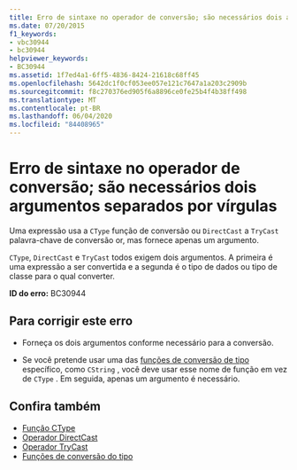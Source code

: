 ```yaml
---
title: Erro de sintaxe no operador de conversão; são necessários dois argumentos separados por vírgulas
ms.date: 07/20/2015
f1_keywords:
- vbc30944
- bc30944
helpviewer_keywords:
- BC30944
ms.assetid: 1f7ed4a1-6ff5-4836-8424-21618c68ff45
ms.openlocfilehash: 5642dc1f0cf053ee057e121c7647a1a203c2909b
ms.sourcegitcommit: f8c270376ed905f6a8896ce0fe25b4f4b38ff498
ms.translationtype: MT
ms.contentlocale: pt-BR
ms.lasthandoff: 06/04/2020
ms.locfileid: "84408965"
---
```

# <a name="syntax-error-in-cast-operator-two-arguments-separated-by-comma-are-required"></a>Erro de sintaxe no operador de conversão; são necessários dois argumentos separados por vírgulas
Uma expressão usa a `CType` função de conversão ou `DirectCast` a `TryCast` palavra-chave de conversão or, mas fornece apenas um argumento.  
  
 `CType`, `DirectCast` e `TryCast` todos exigem dois argumentos. A primeira é uma expressão a ser convertida e a segunda é o tipo de dados ou tipo de classe para o qual converter.  
  
 **ID do erro:** BC30944  
  
## <a name="to-correct-this-error"></a>Para corrigir este erro  
  
- Forneça os dois argumentos conforme necessário para a conversão.  
  
- Se você pretende usar uma das [funções de conversão de tipo](../language-reference/functions/type-conversion-functions.md) específico, como `CString` , você deve usar esse nome de função em vez de `CType` . Em seguida, apenas um argumento é necessário.  
  
## <a name="see-also"></a>Confira também

- [Função CType](../language-reference/functions/ctype-function.md)
- [Operador DirectCast](../language-reference/operators/directcast-operator.md)
- [Operador TryCast](../language-reference/operators/trycast-operator.md)
- [Funções de conversão do tipo](../language-reference/functions/type-conversion-functions.md)
